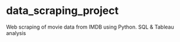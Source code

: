 # data_scraping_project
Web scraping of movie data from IMDB using Python. SQL &amp; Tableau analysis
